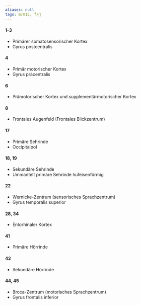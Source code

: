 ```yaml
---
aliases: null
tags: m/m15, f/🧠
---
```

#### 1-3
- Primärer somatosensorischer Kortex
- Gyrus postcentralis
#### 4
- Primär motorischer Kortex
- Gyrus präcentralis
#### 6
- Prämotorischer Kortex und supplementärmotorischer Kortex
#### 8
- Frontales Augenfeld (Frontales Blickzentrum)
#### 17
- Primäre Sehrinde
- Occipitalpol
#### 18, 19
- Sekundäre Sehrinde
- Ummantelt primäre Sehrinde hufeisenförmig
#### 22
- Wernicke-Zentrum (sensorisches Sprachzentrum)
- Gyrus temporalis superior
#### 28, 34
- Entorhinaler Kortex
#### 41
- Primäre Hörrinde
#### 42
- Sekundäre Hörrinde
#### 44, 45
- Broca-Zentrum (motorisches Sprachzentrum)
- Gyrus frontalis inferior